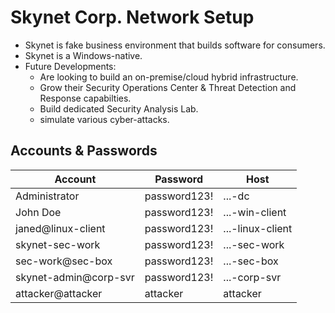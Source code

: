 # Skynet Corp. Network Setup

- Skynet is fake business environment that builds software for consumers.
- Skynet is a Windows-native.
- Future Developments:
   - Are looking to build an on-premise/cloud hybrid infrastructure.
   - Grow their Security Operations Center & Threat Detection and Response capabilties.
   - Build dedicated Security Analysis Lab.
   - simulate various cyber-attacks.

## Accounts & Passwords

| Account                              | Password        | Host            |
|--------------------------------------|-----------------|-----------------|
| Administrator                        | password123!    | ...-dc          |
| John Doe          | password123!   | ...-win-client  |
| janed@linux-client                   | password123!   | ...-linux-client|
| skynet-sec-work                   | password123!   | ...-sec-work    |
| sec-work@sec-box                     | password123!   | ...-sec-box     |
| skynet-admin@corp-svr            | password123!   | ...-corp-svr    |
| attacker@attacker                   | attacker         | attacker        |
<br>
